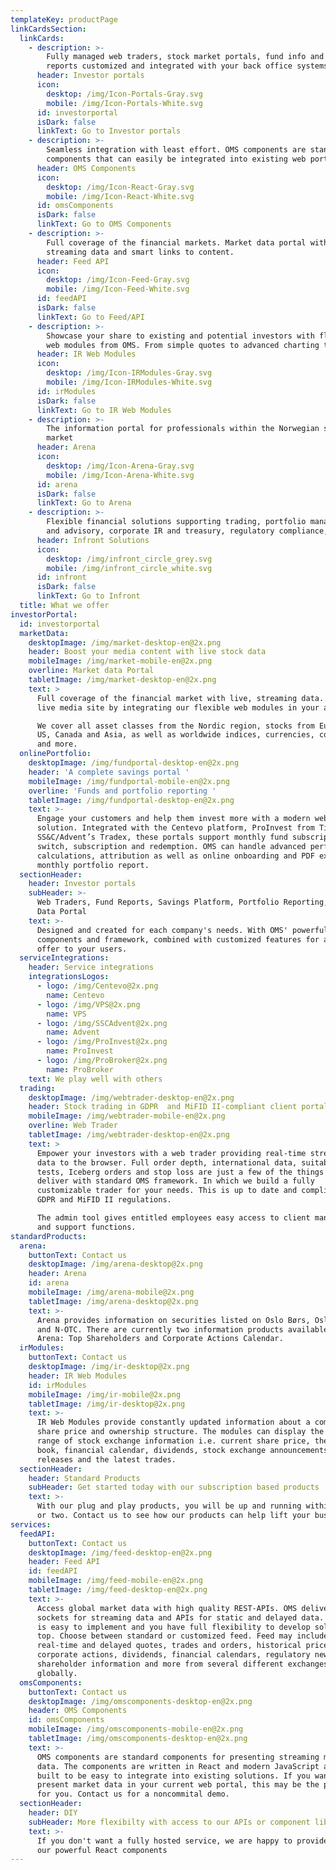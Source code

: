 ```yaml
---
templateKey: productPage
linkCardsSection:
  linkCards:
    - description: >-
        Fully managed web traders, stock market portals, fund info and portfolio
        reports customized and integrated with your back office systems.
      header: Investor portals
      icon:
        desktop: /img/Icon-Portals-Gray.svg
        mobile: /img/Icon-Portals-White.svg
      id: investorportal
      isDark: false
      linkText: Go to Investor portals
    - description: >-
        Seamless integration with least effort. OMS components are standard
        components that can easily be integrated into existing web portals.
      header: OMS Components
      icon:
        desktop: /img/Icon-React-Gray.svg
        mobile: /img/Icon-React-White.svg
      id: omsComponents
      isDark: false
      linkText: Go to OMS Components
    - description: >-
        Full coverage of the financial markets. Market data portal with live,
        streaming data and smart links to content.
      header: Feed API
      icon:
        desktop: /img/Icon-Feed-Gray.svg
        mobile: /img/Icon-Feed-White.svg
      id: feedAPI
      isDark: false
      linkText: Go to Feed/API
    - description: >-
        Showcase your share to existing and potential investors with flexible
        web modules from OMS. From simple quotes to advanced charting tools.
      header: IR Web Modules
      icon:
        desktop: /img/Icon-IRModules-Gray.svg
        mobile: /img/Icon-IRModules-White.svg
      id: irModules
      isDark: false
      linkText: Go to IR Web Modules
    - description: >-
        The information portal for professionals within the Norwegian securities
        market
      header: Arena
      icon:
        desktop: /img/Icon-Arena-Gray.svg
        mobile: /img/Icon-Arena-White.svg
      id: arena
      isDark: false
      linkText: Go to Arena
    - description: >-
        Flexible financial solutions supporting trading, portfolio management
        and advisory, corporate IR and treasury, regulatory compliance, and data feeds.
      header: Infront Solutions
      icon:
        desktop: /img/infront_circle_grey.svg
        mobile: /img/infront_circle_white.svg
      id: infront
      isDark: false
      linkText: Go to Infront
  title: What we offer
investorPortal:
  id: investorportal
  marketData:
    desktopImage: /img/market-desktop-en@2x.png
    header: Boost your media content with live stock data
    mobileImage: /img/market-mobile-en@2x.png
    overline: Market data Portal
    tabletImage: /img/market-desktop-en@2x.png
    text: >
      Full coverage of the financial market with live, streaming data. Create a
      live media site by integrating our flexible web modules in your articles.

      We cover all asset classes from the Nordic region, stocks from Europe, UK,
      US, Canada and Asia, as well as worldwide indices, currencies, commodities
      and more.
  onlinePortfolio:
    desktopImage: /img/fundportal-desktop-en@2x.png
    header: 'A complete savings portal '
    mobileImage: /img/fundportal-mobile-en@2x.png
    overline: 'Funds and portfolio reporting '
    tabletImage: /img/fundportal-desktop-en@2x.png
    text: >-
      Engage your customers and help them invest more with a modern web
      solution. Integrated with the Centevo platform, ProInvest from Tieto or
      SS&C/Advent’s Tradex, these portals support monthly fund subscriptions,
      switch, subscription and redemption. OMS can handle advanced performance
      calculations, attribution as well as online onboarding and PDF export of a
      monthly portfolio report.
  sectionHeader:
    header: Investor portals
    subHeader: >-
      Web Traders, Fund Reports, Savings Platform, Portfolio Reporting, Market
      Data Portal
    text: >-
      Designed and created for each company's needs. With OMS' powerful standard
      components and framework, combined with customized features for a complete
      offer to your users.
  serviceIntegrations:
    header: Service integrations
    integrationsLogos:
      - logo: /img/Centevo@2x.png
        name: Centevo
      - logo: /img/VPS@2x.png
        name: VPS
      - logo: /img/SSCAdvent@2x.png
        name: Advent
      - logo: /img/ProInvest@2x.png
        name: ProInvest
      - logo: /img/ProBroker@2x.png
        name: ProBroker
    text: We play well with others
  trading:
    desktopImage: /img/webtrader-desktop-en@2x.png
    header: Stock trading in GDPR  and MiFID II-compliant client portals
    mobileImage: /img/webtrader-mobile-en@2x.png
    overline: Web Trader
    tabletImage: /img/webtrader-desktop-en@2x.png
    text: >
      Empower your investors with a web trader providing real-time streaming
      data to the browser. Full order depth, international data, suitability
      tests, Iceberg orders and stop loss are just a few of the things we
      deliver with standard OMS framework. In which we build a fully
      customizable trader for your needs. This is up to date and compliant with
      GDPR and MiFID II regulations.

      The admin tool gives entitled employees easy access to client management
      and support functions.
standardProducts:
  arena:
    buttonText: Contact us
    desktopImage: /img/arena-desktop@2x.png
    header: Arena
    id: arena
    mobileImage: /img/arena-mobile@2x.png
    tabletImage: /img/arena-desktop@2x.png
    text: >-
      Arena provides information on securities listed on Oslo Børs, Oslo Axess
      and N-OTC. There are currently two information products available in
      Arena: Top Shareholders and Corporate Actions Calendar.
  irModules:
    buttonText: Contact us
    desktopImage: /img/ir-desktop@2x.png
    header: IR Web Modules
    id: irModules
    mobileImage: /img/ir-mobile@2x.png
    tabletImage: /img/ir-desktop@2x.png
    text: >-
      IR Web Modules provide constantly updated information about a company’s
      share price and ownership structure. The modules can display the full
      range of stock exchange information i.e. current share price, the order
      book, financial calendar, dividends, stock exchange announcements, press
      releases and the latest trades.
  sectionHeader:
    header: Standard Products
    subHeader: Get started today with our subscription based products
    text: >-
      With our plug and play products, you will be up and running within a day
      or two. Contact us to see how our products can help lift your business.
services:
  feedAPI:
    buttonText: Contact us
    desktopImage: /img/feed-desktop-en@2x.png
    header: Feed API
    id: feedAPI
    mobileImage: /img/feed-mobile-en@2x.png
    tabletImage: /img/feed-desktop-en@2x.png
    text: >-
      Access global market data with high quality REST-APIs. OMS deliver web
      sockets for streaming data and APIs for static and delayed data. The feed
      is easy to implement and you have full flexibility to develop solutions on
      top. Choose between standard or customized feed. Feed may include
      real-time and delayed quotes, trades and orders, historical prices,
      corporate actions, dividends, financial calendars, regulatory news,
      shareholder information and more from several different exchanges
      globally.
  omsComponents:
    buttonText: Contact us
    desktopImage: /img/omscomponents-desktop-en@2x.png
    header: OMS Components
    id: omsComponents
    mobileImage: /img/omscomponents-mobile-en@2x.png
    tabletImage: /img/omscomponents-desktop-en@2x.png
    text: >-
      OMS components are standard components for presenting streaming market
      data. The components are written in React and modern JavaScript and are
      built to be easy to integrate into existing solutions. If you want to
      present market data in your current web portal, this may be the product
      for you. Contact us for a noncommital demo.
  sectionHeader:
    header: DIY
    subHeader: More flexibilty with access to our APIs or component library
    text: >-
      If you don't want a fully hosted service, we are happy to provide APIs or
      our powerful React components
---
```

